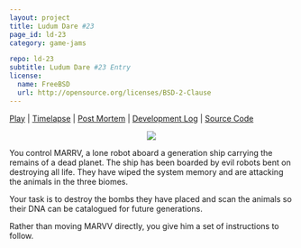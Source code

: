 ```yaml
---
layout: project
title: Ludum Dare #23
page_id: ld-23
category: game-jams

repo: ld-23
subtitle: Ludum Dare #23 Entry
license: 
  name: FreeBSD
  url: http://opensource.org/licenses/BSD-2-Clause
---
```


[Play](http://lab.sodaware.net/game-jams/ld-23/play/) | [Timelapse](http://www.youtube.com/watch?v=8XEM56iJvWs) | [Post Mortem](http://www.sodaware.net/blog/2012/04/ineptia-post-mortem/) | [Development Log](http://lab.sodaware.net/game-jams/ld-23/) | [Source Code](https://github.com/Sodaware/ld-23)

<p style="text-align: center">
    <img src="http://lab.sodaware.net/game-jams/ld-23/screens/screenshots/screen-5.png" />
</p>

You control MARRV, a lone robot aboard a generation ship carrying the remains of
a dead planet. The ship has been boarded by evil robots bent on destroying all
life. They have wiped the system memory and are attacking the animals in the
three biomes. 

Your task is to destroy the bombs they have placed and scan the animals so their
DNA can be catalogued for future generations. 

Rather than moving MARVV directly, you give him a set of instructions to
follow. 
